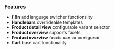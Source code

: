 <a name="0.1.0"></a>

### Features
* **i18n** add language switcher functionality
* **Handlebars** overrideable templates
* **Product detail view** configurable variant selector
* **Product overview** supports facets
* **Product overview** facets can be configured
* **Cart** base cart functionality
